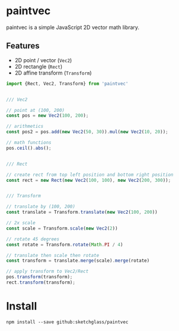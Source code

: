 # paintvec

paintvec is a simple JavaScript 2D vector math library.

## Features

- 2D point / vector (`Vec2`)
- 2D rectangle (`Rect`)
- 2D affine transform  (`Transform`)

```js
import {Rect, Vec2, Transform} from 'paintvec'


/// Vec2

// point at (100, 200)
const pos = new Vec2(100, 200);

// arithmetics
const pos2 = pos.add(new Vec2(50, 30)).mul(new Vec2(10, 20));

// math functions
pos.ceil().abs();


/// Rect

// create rect from top left position and bottom right position
const rect = new Rect(new Vec2(100, 100), new Vec2(200, 300));


/// Transform

// translate by (100, 200)
const translate = Transform.translate(new Vec2(100, 200))

// 2x scale
const scale = Transform.scale(new Vec2(2))

// rotate 45 degrees
const rotate = Transform.rotate(Math.PI / 4)

// translate then scale then rotate
const transform = translate.merge(scale).merge(rotate)

// apply transform to Vec2/Rect
pos.transform(transform);
rect.transform(transform);
```

# Install

```
npm install --save github:sketchglass/paintvec
```
